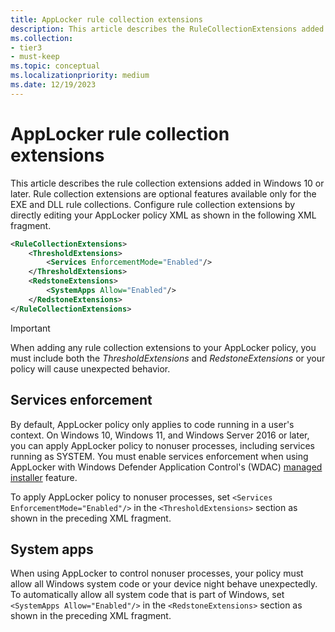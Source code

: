 ```yaml
---
title: AppLocker rule collection extensions
description: This article describes the RuleCollectionExtensions added in Windows 10.
ms.collection:
- tier3
- must-keep
ms.topic: conceptual
ms.localizationpriority: medium
ms.date: 12/19/2023
---
```


# AppLocker rule collection extensions

This article describes the rule collection extensions added in Windows 10 or later. Rule collection extensions are optional features available only for the EXE and DLL rule collections. Configure rule collection extensions by directly editing your AppLocker policy XML as shown in the following XML fragment.

```xml
<RuleCollectionExtensions>
    <ThresholdExtensions>
        <Services EnforcementMode="Enabled"/>
    </ThresholdExtensions>
    <RedstoneExtensions>
        <SystemApps Allow="Enabled"/>
    </RedstoneExtensions>
</RuleCollectionExtensions>
```

> [!IMPORTANT]
> When adding any rule collection extensions to your AppLocker policy, you must include both the *ThresholdExtensions* and *RedstoneExtensions* or your policy will cause unexpected behavior.

## Services enforcement

By default, AppLocker policy only applies to code running in a user's context. On Windows 10, Windows 11, and Windows Server 2016 or later, you can apply AppLocker policy to nonuser processes, including services running as SYSTEM. You must enable services enforcement when using AppLocker with Windows Defender Application Control's (WDAC) [managed installer](/windows/security/application-security/application-control/windows-defender-application-control/design/configure-authorized-apps-deployed-with-a-managed-installer) feature.

To apply AppLocker policy to nonuser processes, set ``<Services EnforcementMode="Enabled"/>`` in the ``<ThresholdExtensions>`` section as shown in the preceding XML fragment.

## System apps

When using AppLocker to control nonuser processes, your policy must allow all Windows system code or your device night behave unexpectedly. To automatically allow all system code that is part of Windows, set ``<SystemApps Allow="Enabled"/>`` in the ``<RedstoneExtensions>`` section as shown in the preceding XML fragment.
